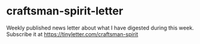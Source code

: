# craftsman-spirit-letter

Weekly published news letter about what I have digested during this week. Subscribe it at https://tinyletter.com/craftsman-spirit
